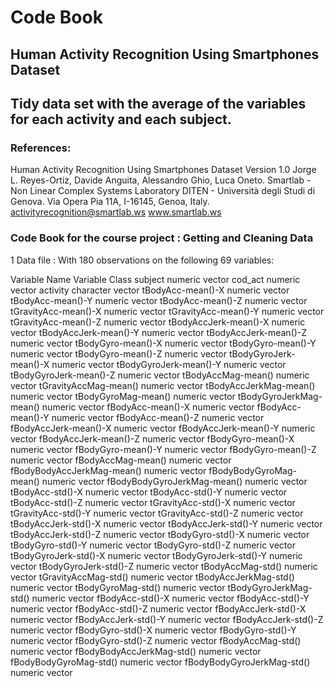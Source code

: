 # Code Book 
## Human Activity Recognition Using Smartphones Dataset
## Tidy data set with the average of the variables for each activity and each subject.

### References:
Human Activity Recognition Using Smartphones Dataset
Version 1.0
Jorge L. Reyes-Ortiz, Davide Anguita, Alessandro Ghio, Luca Oneto.
Smartlab - Non Linear Complex Systems Laboratory
DITEN - Università degli Studi di Genova.
Via Opera Pia 11A, I-16145, Genoa, Italy.
activityrecognition@smartlab.ws
www.smartlab.ws

### Code Book for the course project : Getting and Cleaning Data

1 Data file : With 180 observations on the following 69 variables:

Variable Name               Variable Class
  subject                     numeric vector
  cod_act                     numeric vector
  activity                    character vector
  tBodyAcc-mean()-X           numeric vector
  tBodyAcc-mean()-Y           numeric vector
  tBodyAcc-mean()-Z           numeric vector
  tGravityAcc-mean()-X        numeric vector
  tGravityAcc-mean()-Y        numeric vector
  tGravityAcc-mean()-Z        numeric vector
  tBodyAccJerk-mean()-X       numeric vector
  tBodyAccJerk-mean()-Y       numeric vector
  tBodyAccJerk-mean()-Z       numeric vector
  tBodyGyro-mean()-X          numeric vector
  tBodyGyro-mean()-Y          numeric vector
  tBodyGyro-mean()-Z          numeric vector
  tBodyGyroJerk-mean()-X      numeric vector
  tBodyGyroJerk-mean()-Y      numeric vector
  tBodyGyroJerk-mean()-Z      numeric vector
  tBodyAccMag-mean()          numeric vector
  tGravityAccMag-mean()       numeric vector
  tBodyAccJerkMag-mean()      numeric vector
  tBodyGyroMag-mean()         numeric vector
  tBodyGyroJerkMag-mean()     numeric vector
  fBodyAcc-mean()-X           numeric vector
  fBodyAcc-mean()-Y           numeric vector
  fBodyAcc-mean()-Z           numeric vector
  fBodyAccJerk-mean()-X       numeric vector
  fBodyAccJerk-mean()-Y       numeric vector
  fBodyAccJerk-mean()-Z       numeric vector
  fBodyGyro-mean()-X          numeric vector
  fBodyGyro-mean()-Y          numeric vector
  fBodyGyro-mean()-Z          numeric vector
  fBodyAccMag-mean()          numeric vector
  fBodyBodyAccJerkMag-mean()  numeric vector
  fBodyBodyGyroMag-mean()     numeric vector
  fBodyBodyGyroJerkMag-mean() numeric vector
  tBodyAcc-std()-X            numeric vector
  tBodyAcc-std()-Y            numeric vector
  tBodyAcc-std()-Z            numeric vector
  tGravityAcc-std()-X         numeric vector
  tGravityAcc-std()-Y         numeric vector
  tGravityAcc-std()-Z         numeric vector
  tBodyAccJerk-std()-X        numeric vector
  tBodyAccJerk-std()-Y        numeric vector
  tBodyAccJerk-std()-Z        numeric vector
  tBodyGyro-std()-X           numeric vector
  tBodyGyro-std()-Y           numeric vector
  tBodyGyro-std()-Z           numeric vector
  tBodyGyroJerk-std()-X       numeric vector
  tBodyGyroJerk-std()-Y       numeric vector
  tBodyGyroJerk-std()-Z       numeric vector
  tBodyAccMag-std()           numeric vector
  tGravityAccMag-std()        numeric vector
  tBodyAccJerkMag-std()       numeric vector
  tBodyGyroMag-std()          numeric vector
  tBodyGyroJerkMag-std()      numeric vector
  fBodyAcc-std()-X            numeric vector
  fBodyAcc-std()-Y            numeric vector
  fBodyAcc-std()-Z            numeric vector
  fBodyAccJerk-std()-X        numeric vector
  fBodyAccJerk-std()-Y        numeric vector
  fBodyAccJerk-std()-Z        numeric vector
  fBodyGyro-std()-X           numeric vector
  fBodyGyro-std()-Y           numeric vector
  fBodyGyro-std()-Z           numeric vector
  fBodyAccMag-std()           numeric vector
  fBodyBodyAccJerkMag-std()   numeric vector
  fBodyBodyGyroMag-std()      numeric vector
  fBodyBodyGyroJerkMag-std()  numeric vector
